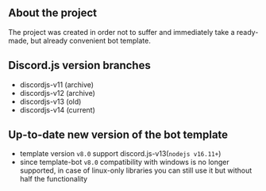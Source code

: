 ## About the project
The project was created in order not to suffer and immediately take a ready-made, but already convenient bot template.
## Discord.js version branches
* discordjs-v11 (archive)
* discordjs-v12 (archive)
* discordjs-v13 (old)
* discordjs-v14 (current)
## Up-to-date new version of the bot template
* template version `v8.0` support discord.js-v13(`nodejs v16.11+`)
* since template-bot `v8.0` compatibility with windows is no longer supported, in case of linux-only libraries you can still use it but without half the functionality
